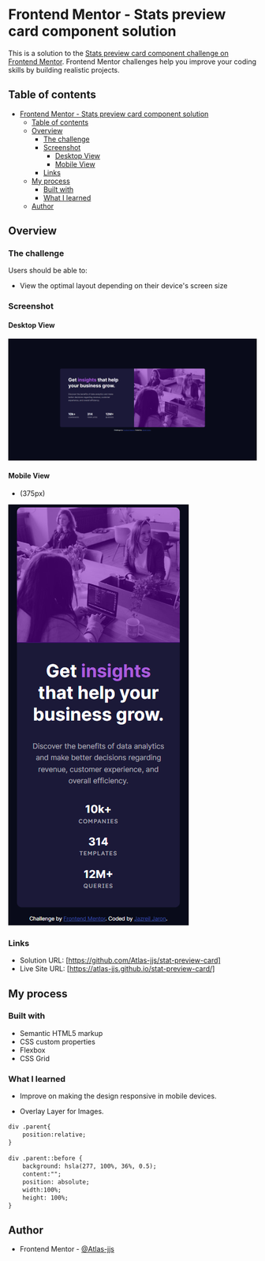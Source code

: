 # Frontend Mentor - Stats preview card component solution

This is a solution to the [Stats preview card component challenge on Frontend Mentor](https://www.frontendmentor.io/challenges/stats-preview-card-component-8JqbgoU62). Frontend Mentor challenges help you improve your coding skills by building realistic projects. 

## Table of contents

- [Frontend Mentor - Stats preview card component solution](#frontend-mentor---stats-preview-card-component-solution)
  - [Table of contents](#table-of-contents)
  - [Overview](#overview)
    - [The challenge](#the-challenge)
    - [Screenshot](#screenshot)
      - [Desktop View](#desktop-view)
      - [Mobile View](#mobile-view)
    - [Links](#links)
  - [My process](#my-process)
    - [Built with](#built-with)
    - [What I learned](#what-i-learned)
  - [Author](#author)
## Overview

### The challenge

Users should be able to:

- View the optimal layout depending on their device's screen size

### Screenshot

#### Desktop View

![Desktop View](images/screenshot-desktop-view.png)

#### Mobile View 
- (375px)

![Mobile View](images/screenshot-mobile-view.png) 

### Links

- Solution URL: [https://github.com/Atlas-jjs/stat-preview-card]
- Live Site URL: [https://atlas-jjs.github.io/stat-preview-card/]

## My process

### Built with

- Semantic HTML5 markup
- CSS custom properties
- Flexbox
- CSS Grid

### What I learned

- Improve on making the design responsive in mobile devices.

- Overlay Layer for Images.

```
div .parent{
    position:relative;
}

div .parent::before {
    background: hsla(277, 100%, 36%, 0.5);
    content:"";
    position: absolute;
    width:100%;
    height: 100%;
}
```

## Author

- Frontend Mentor - [@Atlas-jjs](https://www.frontendmentor.io/profile/Atlas-jjs)
